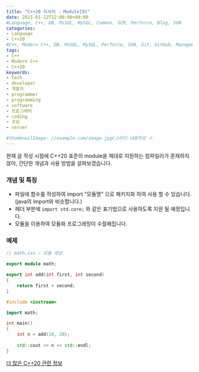 ```yaml
---
title: "C++20 리서치 - Module[9]"
date: 2021-01-12T12:00:00+09:00
#Language, C++, DB, MsSQL, MySQL, Common, SCM, Perforce, Blog, SVN
categories:
- Language
- C++20
#C++, Modern C++, DB, MsSQL, MySQL, Perforce, SVN, Git, GitHub, Management, Blog, Hugo, Architecture
tags:
- C++
- Modern C++
- C++20
keywords:
- tech
- developer
- 개발자
- programmer
- programming
- software
- 프로그래머
- coding
- 코딩
- server

#thumbnailImage: //example.com/image.jpgC스터디 내용작성 ㅇ
---
```


현재 글 작성 시점에 C++20 표준의 module을 제대로 지원하는 컴파일러가 존재하지 않아, 간단한 개념과 사용 방법을 살펴보겠습니다.

<!--more-->

### 개념 및 특징

- 파일에 함수를 작성하여 import "모듈명" 으로 패키지화 하여 사용 할 수 있습니다. (java의 import와 비슷합니다.)
- 헤더 부분에 `import std.core;` 와 같은 표기법으로 사용하도록 지원 될 예정입니다.
- 모듈을 이용하여 모듈화 프로그래밍이 수월해집니다.

  

  

### 예제

```cpp
// math.ixx : 모듈 생성

export module math;

export int add(int first, int second)
{
    return first + second;
}

#include <iostream>

import math;

int main()
{
    int n = add(10, 20);
    
    std::cout << n << std::endl;
}
```





[더 많은 C++20 관련 정보](https://en.cppreference.com/w/)